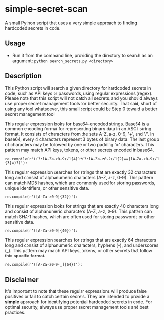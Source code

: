 # simple-secret-scan
A small Python script that uses a very simple approach to finding hardcoded secrets in code. 

## Usage
- Run it from the command line, providing the directory to search as an argument: `python search_secrets.py <directory>`

## Description
This Python script will search a given directory for hardcoded secrets in code, such as API keys or passwords, using regular expressions (regex). Please note that this script will not catch all secrets, and you should always use proper secret management tools for better security. That said, short of using any tool whatsoever, this small script could be Step 0 toward a better secret management tool.

This regular expression looks for base64-encoded strings. Base64 is a common encoding format for representing binary data in an ASCII string format. It consists of characters from the sets A-Z, a-z, 0-9, '+', and '/'. In base64, every 4 characters represent 3 bytes of binary data. The last group of characters may be followed by one or two padding '=' characters. This pattern may match API keys, tokens, or other secrets encoded in base64.

    re.compile(r'((?:[A-Za-z0-9+/]{4})*(?:[A-Za-z0-9+/]{2}==|[A-Za-z0-9+/]{3}=)?)'):

This regular expression searches for strings that are exactly 32 characters long and consist of alphanumeric characters (A-Z, a-z, 0-9). This pattern can match MD5 hashes, which are commonly used for storing passwords, unique identifiers, or other sensitive data.

    re.compile(r'([A-Za-z0-9]{32})'):

This regular expression looks for strings that are exactly 40 characters long and consist of alphanumeric characters (A-Z, a-z, 0-9). This pattern can match SHA-1 hashes, which are often used for storing passwords or other sensitive data.

    re.compile(r'([A-Za-z0-9]{40})'):

This regular expression searches for strings that are exactly 64 characters long and consist of alphanumeric characters, hyphens (-), and underscores (_). This pattern may match API keys, tokens, or other secrets that follow this specific format.

    re.compile(r'([A-Za-z0-9-_]{64})'):


## Disclaimer
It's important to note that these regular expressions will produce false positives or fail to catch certain secrets. They are intended to provide a **simple** approach for identifying potential hardcoded secrets in code. For optimal security, always use proper secret management tools and best practices.